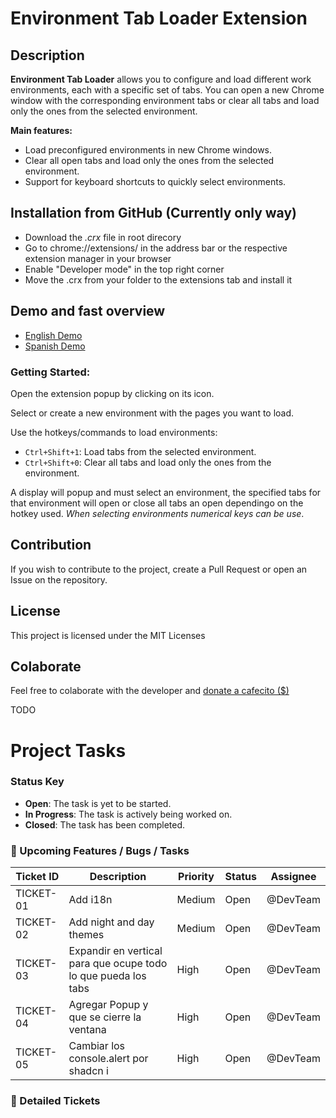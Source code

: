 # Environment Tab Loader Extension

## Description

**Environment Tab Loader** allows you to configure and load different work environments, each with a specific set of tabs. You can open a new Chrome window with the corresponding environment tabs or clear all tabs and load only the ones from the selected environment.

**Main features:**

- Load preconfigured environments in new Chrome windows.
- Clear all open tabs and load only the ones from the selected environment.
- Support for keyboard shortcuts to quickly select environments.

## Installation from GitHub (Currently only way)

- Download the _.crx_ file in root direcory
- Go to chrome://extensions/ in the address bar or the respective extension manager in your browser
- Enable "Developer mode" in the top right corner
- Move the .crx from your folder to the extensions tab and install it

## Demo and fast overview

- [English Demo](ss)
- [Spanish Demo](ss)

### Getting Started:

Open the extension popup by clicking on its icon.

Select or create a new environment with the pages you want to load.

Use the hotkeys/commands to load environments:

- `Ctrl+Shift+1`: Load tabs from the selected environment.
- `Ctrl+Shift+0`: Clear all tabs and load only the ones from the environment.

A display will popup and must select an environment, the specified tabs for that environment will open or close all tabs an open dependingo on the hotkey used. _When selecting environments numerical keys can be use_.

## Contribution

If you wish to contribute to the project, create a Pull Request or open an Issue on the repository.

## License

This project is licensed under the MIT Licenses

## Colaborate

Feel free to colaborate with the developer and [donate a cafecito ($)](https://cafecito.app/juanfraherrero)

TODO

# Project Tasks

### Status Key

- **Open**: The task is yet to be started.
- **In Progress**: The task is actively being worked on.
- **Closed**: The task has been completed.

### 🚀 Upcoming Features / Bugs / Tasks

| Ticket ID | Description                                                    | Priority | Status | Assignee |
| --------- | -------------------------------------------------------------- | -------- | ------ | -------- |
| TICKET-01 | Add i18n                                                       | Medium   | Open   | @DevTeam |
| TICKET-02 | Add night and day themes                                       | Medium   | Open   | @DevTeam |
| TICKET-03 | Expandir en vertical para que ocupe todo lo que pueda los tabs | High     | Open   | @DevTeam |
| TICKET-04 | Agregar Popup y que se cierre la ventana                       | High     | Open   | @DevTeam |
| TICKET-05 | Cambiar los console.alert por shadcn i                         | High     | Open   | @DevTeam |

### 📝 Detailed Tickets

<!-- ---

#### TICKET-01: Fix login authentication bug

- **Description**: There's an issue with the login functionality where users are unable to log in after password reset.
- **Priority**: High
- **Status**: In Progress
- **Assigned to**: @JohnDoe
- **Due Date**: 2024-11-01
- **Notes**:
  - Investigate how the password reset token is being stored.
  - Check session handling after password reset.
  - Ensure proper error messaging when authentication fails.

---

#### TICKET-02: Add dark mode to the UI

- **Description**: Implement a dark theme for the application. Allow users to toggle between light and dark mode.
- **Priority**: Medium
- **Status**: Open
- **Assigned to**: @JaneSmith
- **Due Date**: 2024-12-15
- **Notes**:
  - Update the CSS.
  - Make sure accessibility requirements are met (contrast ratios, etc.). -->
